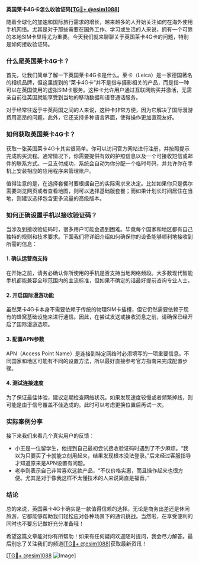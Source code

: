 **英国莱卡4G卡怎么收验证码[[TG💪+ @esim1088](https://t.me/s/esim1088)]**

随着全球化的加速和国际旅行需求的增长，越来越多的人开始关注如何在海外使用手机网络。尤其是对于那些需要在国外工作、学习或生活的人来说，拥有一个可靠的本地SIM卡显得尤为重要。今天我们就来聊聊关于英国莱卡4G卡的问题，特别是如何接收验证码。

### 什么是英国莱卡4G卡？

首先，让我们简单了解一下英国莱卡4G卡是什么。莱卡（Leica）是一家德国著名的相机品牌，但这里提到的“莱卡4G卡”并不是指与摄影相关的产品，而是指一种可以在英国使用的虚拟SIM卡服务。这种卡允许用户通过互联网购买并激活，无需亲自前往英国就能享受到当地的移动数据和语音通话服务。

对于经常往返于中英两国之间的人来说，这种卡非常方便，因为它解决了国际漫游费用高昂的问题。此外，它还支持多种语言界面，使得操作更加直观友好。

### 如何获取英国莱卡4G卡？

获取一张英国莱卡4G卡其实很简单。你可以访问官方网站进行注册，并按照提示完成购买流程。通常情况下，你需要提供有效的护照信息以及一个可接收短信或邮件的联系方式。一旦支付成功，系统会自动为你分配一个临时号码，并允许你在手机上安装相应的应用程序来管理账户。

值得注意的是，在选择套餐时要根据自己的实际需求来决定。比如如果你只是偶尔需要浏览网页或者查看地图，则可以选择基础版套餐；而如果计划长时间居住在当地，则建议选择包含更多流量的高级版本。

### 如何正确设置手机以接收验证码？

当涉及到接收验证码时，很多用户可能会遇到困难。毕竟每个国家和地区都有自己独特的规则和技术要求。下面我们将详细介绍如何确保你的设备能够顺利地接收到所需的信息：

#### 1. 确认运营商支持
在开始之前，请务必确认你所使用的手机是否支持当地网络频段。大多数现代智能手机都能兼容全球范围内的主流标准，但如果不确定的话最好提前咨询专业人士。

#### 2. 开启国际漫游功能
虽然莱卡4G卡本身不需要依赖于传统的物理SIM卡插槽，但它仍然需要依赖于现有的蜂窝基础设施来进行通信。因此，在尝试发送或接收消息之前，请确保已经开启了国际漫游选项。

#### 3. 配置APN参数
APN（Access Point Name）是连接到特定网络时必须填写的一项重要信息。不同国家和地区可能有不同的设置方法，所以最好直接参考官方指南来完成配置步骤。

#### 4. 测试连接速度
为了保证最佳体验，建议定期检查网络状况。如果发现速度较慢或者频繁掉线，则可能是由于信号覆盖不佳造成的。此时可以考虑更换位置后再试一次。

### 实际案例分享

接下来我们来看几个真实用户的反馈：
- 小王是一位留学生，他提到自己最初尝试接收验证码时遇到了不少麻烦。“我以为只要买了卡就能立刻用起来，结果发现根本没法登录。”后来经过客服指导才知道原来是APN设置有问题。
- 老李则表示自己非常喜欢这款产品，“不仅价格实惠，而且操作起来也很方便。尤其是对于像我这样不太懂技术的人来说简直是福音。”

### 结论

总的来说，英国莱卡4G卡确实是一款值得信赖的选择。无论是商务出差还是休闲旅游，它都能够帮助我们轻松应对各种场景下的通讯挑战。当然啦，在享受便利的同时也不要忘记做好充分准备哦！

希望这篇文章能对你有所帮助！如果有任何疑问欢迎随时提问，我会尽力解答。最后别忘了关注我们的频道[[TG💪+ @esim1088](https://t.me/s/esim1088)]获取最新资讯！

[[TG💪+ @esim1088](https://t.me/s/esim1088) ![Image](https://i.postimg.cc/4NQfJmqS/Snipaste-2025-05-13-00-14-12.png)]